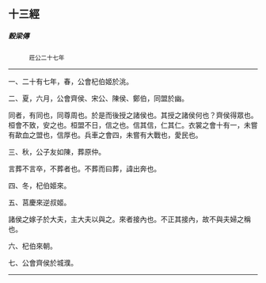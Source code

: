 

## 十三經

##### 穀梁傳
　　　`莊公二十七年`

* * *

一、二十有七年，春，公會杞伯姬於洮。

二、夏，六月，公會齊侯、宋公、陳侯、鄭伯，同盟於幽。

同者，有同也，同尊周也。於是而後授之諸侯也。其授之諸侯何也？齊侯得眾也。桓會不致，安之也。桓盟不日，信之也。信其信，仁其仁。衣裳之會十有一，未嘗有歃血之盟也，信厚也。兵車之會四，未嘗有大戰也，愛民也。

三、秋，公子友如陳，葬原仲。

言葬不言卒，不葬者也。不葬而曰葬，諱出奔也。

四、冬，杞伯姬來。

五、莒慶來逆叔姬。

諸侯之嫁子於大夫，主大夫以與之。來者接內也。不正其接內，故不與夫婦之稱也。

六、杞伯來朝。

七、公會齊侯於城濮。

* * *

